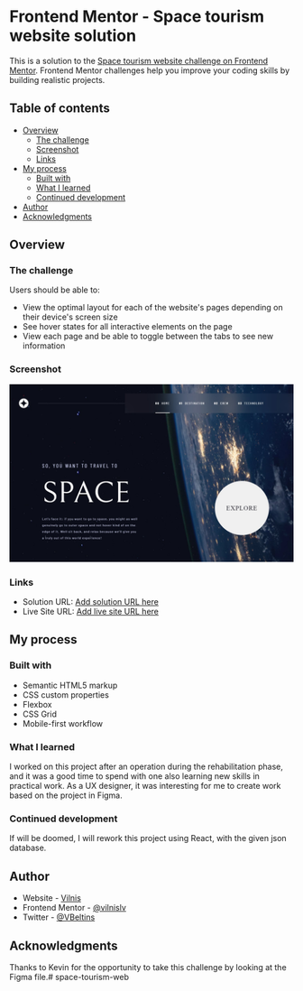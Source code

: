 # Frontend Mentor - Space tourism website solution

This is a solution to the [Space tourism website challenge on Frontend Mentor](https://www.frontendmentor.io/challenges/space-tourism-multipage-website-gRWj1URZ3). Frontend Mentor challenges help you improve your coding skills by building realistic projects. 

## Table of contents

- [Overview](#overview)
  - [The challenge](#the-challenge)
  - [Screenshot](#screenshot)
  - [Links](#links)
- [My process](#my-process)
  - [Built with](#built-with)
  - [What I learned](#what-i-learned)
  - [Continued development](#continued-development)
- [Author](#author)
- [Acknowledgments](#acknowledgments)


## Overview

### The challenge

Users should be able to:
- View the optimal layout for each of the website's pages depending on their device's screen size
- See hover states for all interactive elements on the page
- View each page and be able to toggle between the tabs to see new information

### Screenshot

![](tourism%20web%20screenshot.jpg)

### Links

- Solution URL: [Add solution URL here](https://your-solution-url.com)
- Live Site URL: [Add live site URL here](https://your-live-site-url.com)

## My process

### Built with

- Semantic HTML5 markup
- CSS custom properties
- Flexbox
- CSS Grid
- Mobile-first workflow

### What I learned

 I worked on this project after an operation during the rehabilitation phase, and it was a good time to spend
with one also learning new skills in practical work. As a UX designer, it was interesting for me to create
work based on the project in Figma.

### Continued development

If will be doomed, I will rework this project using React, with the given json database.

## Author

- Website - [Vilnis](https://www.vilnislv.com)
- Frontend Mentor - [@vilnislv](https://www.frontendmentor.io/profile/vilnislv)
- Twitter - [@VBeltins](https://www.twitter.com/VBeltins)

## Acknowledgments

Thanks to Kevin for the opportunity to take this challenge by looking at the Figma file.#   s p a c e - t o u r i s m - w e b 
 
 